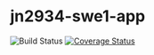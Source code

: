 # jn2934-swe1-app
![Build Status](https://app.travis-ci.com/jessenb16/jn2934-swe1-app.svg?token=ddjd1L7sfNefiFqpedpX&branch=main)
[![Coverage Status](https://coveralls.io/repos/github/jessenb16/jn2934-swe1-app/badge.svg?branch=main&kill_cache=1)](https://coveralls.io/github/jessenb16/jn2934-swe1-app?branch=main)
